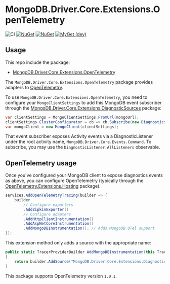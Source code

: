 # MongoDB.Driver.Core.Extensions.OpenTelemetry

![CI](https://github.com/jbogard/MongoDB.Driver.Core.Extensions.OpenTelemetry/workflows/CI/badge.svg)
[![NuGet](https://img.shields.io/nuget/dt/MongoDB.Driver.Core.Extensions.OpenTelemetry.svg)](https://www.nuget.org/packages/MongoDB.Driver.Core.Extensions.OpenTelemetry) 
[![NuGet](https://img.shields.io/nuget/vpre/MongoDB.Driver.Core.Extensions.OpenTelemetry.svg)](https://www.nuget.org/packages/MongoDB.Driver.Core.Extensions.OpenTelemetry)
[![MyGet (dev)](https://img.shields.io/myget/jbogard-ci/v/MongoDB.Driver.Core.Extensions.OpenTelemetry.svg)](https://myget.org/gallery/jbogard-ci)

## Usage

This repo include the package:

 - [MongoDB.Driver.Core.Extensions.OpenTelemetry](https://www.nuget.org/packages/MongoDB.Driver.Core.Extensions.OpenTelemetry/)
 
The `MongoDB.Driver.Core.Extensions.OpenTelemetry` package provides adapters to [OpenTelemetry](https://opentelemetry.io/).

To use `MongoDB.Driver.Core.Extensions.OpenTelemetry`, you need to configure your `MongoClientSettings` to add this MongoDB event subscriber through the [MongoDB.Driver.Core.Extensions.DiagnosticSources](https://www.nuget.org/packages/MongoDB.Driver.Core.Extensions.DiagnosticSources/) package:

```csharp
var clientSettings = MongoClientSettings.FromUrl(mongoUrl);
clientSettings.ClusterConfigurator = cb => cb.Subscribe(new DiagnosticsActivityEventSubscriber());
var mongoClient = new MongoClient(clientSettings);
```

That event subscriber exposes Activity events via a DiagnosticListener under the root activity name, `MongoDB.Driver.Core.Events.Command`. To subscribe, you may use the `DiagnosticListener.AllListeners` observable.

## OpenTelemetry usage

Once you've configured your MongoDB client to expose diagnostics events as above, you can configure OpenTelemetry (typically through the [OpenTelemetry.Extensions.Hosting](https://www.nuget.org/packages/OpenTelemetry.Extensions.Hosting/0.2.0-alpha.275) package).

```csharp
services.AddOpenTelemetryTracing(builder => {
    builder
        // Configure exporters
        .AddZipkinExporter()
        // Configure adapters
        .AddHttpClientInstrumentation()
        .AddAspNetCoreInstrumentation()
        .AddMongoDBInstrumentation(); // Adds MongoDB OTel support
});
```

This extension method only adds a source with the appropriate name:

```csharp
public static TracerProviderBuilder AddMongoDBInstrumentation(this TracerProviderBuilder builder)
{
    return builder.AddSource("MongoDB.Driver.Core.Extensions.DiagnosticSources");
}
```

This package supports OpenTelemetry version `1.0.1`.
